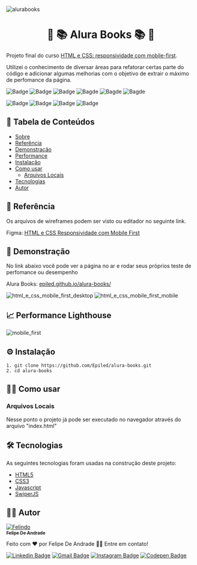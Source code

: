 ![alurabooks](https://user-images.githubusercontent.com/55258483/178596490-768a0e86-13ed-4dd2-9979-c3973c863ac4.png)

<h1 align="center" id="sobre">🔵 📚 Alura Books 📚 🔵</h1>

<p>
  Projeto final do curso <a href="https://cursos.alura.com.br/course/html-css-responsividade-mobile-first">HTML e CSS: responsividade com mobile-first</a>.
</p>
<p>
  Utilizei o conhecimento de diversar áreas para refatorar certas parte do código e adicionar algumas melhorias 
  com o objetivo de extrair o máximo de perfomance da página.
</p>

![Badge](https://img.shields.io/github/last-commit/Epiled/alura-books?style=for-the-badge)
![Badge](https://img.shields.io/github/languages/code-size/Epiled/alura-books?style=for-the-badge)
![Badge](https://img.shields.io/github/languages/count/Epiled/alura-books?style=for-the-badge)
![Bagde](https://img.shields.io/badge/repo%20status-Beta-cyan?style=for-the-badge)
![Bagde](https://img.shields.io/github/v/release/Epiled/alura-books?style=for-the-badge)
![Bagde](https://img.shields.io/github/license/Epiled/alura-books?style=for-the-badge)

![Badge](https://img.shields.io/badge/-HTML5-E34F26?style=for-the-badge&logo=html5&logoColor=white)
![Badge](https://img.shields.io/badge/-CSS3-1572B6?style=for-the-badge&logo=css3&logoColor=white)
![Badge](https://img.shields.io/badge/-JS-F7DF1E?style=for-the-badge&logo=javascript&logoColor=black)
![Badge](https://img.shields.io/badge/-Swiperjs-0080FF?style=for-the-badge&logo=swiper&logoColor=white)


<h2> 📑 Tabela de Conteúdos </h2>

<!--ts-->
   * [Sobre](#sobre)
   * [Referência](#referencia)
   * [Demonstração](#demonstracao)
   * [Performance](#performance)
   * [Instalação](#instalacao)
   * [Como usar](#como-usar)
      * [Arquivos Locais](#arquivos_locais)
   * [Tecnologias](#tecnologias)
   * [Autor](#autor)
<!--te-->

<h2 id="referencia"> 🔖 Referência </h2>
<p>
  Os arquivos de wireframes podem ser visto ou editador no seguinte link.
<p>
<p>
  Figma: <a href="https://www.figma.com/file/JTXUlFgtMNBCn2JEkXzMFW/AluraBooks-Ref">HTML e CSS Responsividade com Mobile First</a>
</p>

<h2 id="demonstracao"> 👀 Demonstração </h2>

<p>No link abaixo você pode ver a página no ar e rodar seus próprios teste de perfomance ou desempenho</p>
<p>Alura Books: <a href="epiled.github.io/alura-books/">epiled.github.io/alura-books/</a></p>

![html_e_css_mobile_first_desktop](https://user-images.githubusercontent.com/55258483/178686221-71cee3a8-6b47-4006-afbc-71ab3e001565.gif)
![html_e_css_mobile_first_mobile](https://user-images.githubusercontent.com/55258483/178686235-efd3fcbf-81cb-432a-ba79-e38ba89bdd14.gif)

<h2 id="performance"> 📈 Performance Lighthouse </h2>

![mobile_first](https://user-images.githubusercontent.com/55258483/179240575-f83027c0-5781-4333-a16c-2ba3f89b9a57.png)

<h2 id="instalacao"> ⚙ Instalação </h2>

```
1. git clone https://github.com/Epiled/alura-books.git
2. cd alura-books
```

<h2 id="como-usar"> 👩‍🏫 Como usar </h2>

<h3 id="arquivos_locais">Arquivos Locais</h3>
<p>Nesse ponto o projeto já pode ser executado no navegador através do arquivo "index.html"</p>

<h2 id="tecnologias"> 🛠 Tecnologias </h2>

As seguintes tecnologias foram usadas na construção deste projeto:

<ul>
  <li><a href="https://www.w3schools.com/html/default.asp" target="_blank">HTML5</a></li>
  <li><a href="https://www.w3schools.com/css/default.asp" target="_blank">CSS3</a></li>
  <li><a href="https://www.w3schools.com/js/default.asp" target="_blank">Javascript</a></li>
  <li><a href="https://swiperjs.com/" target="_blank">SwiperJS</a></li>
</ul>

<h2 id="autor"> 👨‍💻 Autor </h2>

<a href="https://github.com/Epiled">

![Felindo](https://user-images.githubusercontent.com/55258483/178338085-2cea8bf2-6d0c-409a-9d0e-23359b7d303e.png)
 <br />
 <sub><b>Felipe De Andrade</b></sub></a>

Feito com ❤️ por Felipe De Andrade 👋🏽 Entre em contato!

[![Linkedin Badge](https://img.shields.io/badge/-Felipe-blue?style=flat-square&logo=Linkedin&logoColor=white&link=https://www.linkedin.com/in/fademendonca/)](https://www.linkedin.com/in/fademendonca/)
[![Gmail Badge](https://img.shields.io/badge/-felipe.deam98@gmail.com-c14438?style=flat-square&logo=Gmail&logoColor=white&link=mailto:felipe.deam98@gmail.com)](mailto:felipe.deam98@gmail.com)
[![Instagram Badge](https://img.shields.io/badge/-Instagram-e4405f?style=flat-square&logo=Instagram&logoColor=white&link=https://www.instagram.com/felipe.deam/)](https://www.instagram.com/felipe.deam/)
[![Codepen Badge](https://img.shields.io/badge/-Codepen-000000?style=flat-square&logo=Codepen&logoColor=white&link=https://codepen.io/epiled)](https://codepen.io/epiled)
